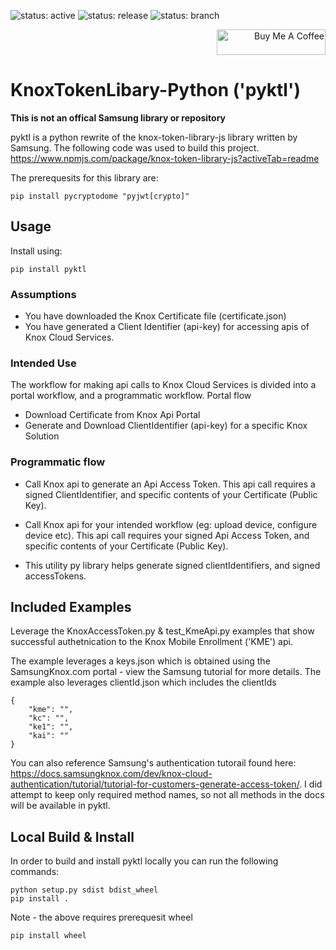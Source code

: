 ![status: active](https://img.shields.io/badge/status-active-green.svg)
![status: release](https://img.shields.io/badge/release-0.3.2-red.svg)
![status: branch](https://img.shields.io/badge/branch-master-lightgrey.svg)

<div style="text-align: right"> 
    <a href="https://www.buymeacoffee.com/mattintech" target="_blank">
    <img src="https://cdn.buymeacoffee.com/buttons/default-orange.png" alt="Buy Me A Coffee" height="41" width="174"></a>
</div>


# KnoxTokenLibary-Python ('pyktl')

**This is not an offical Samsung library or repository**

pyktl is a python rewrite of the knox-token-library-js library written by Samsung.  The following code was used to build this project. https://www.npmjs.com/package/knox-token-library-js?activeTab=readme

The prerequesits for this library are: 
```
pip install pycryptodome "pyjwt[crypto]"
```

## Usage

Install using: 
```
pip install pyktl
```

### Assumptions 
 - You have downloaded the Knox Certificate file (certificate.json)
 - You have generated a Client Identifier (api-key) for accessing apis of Knox Cloud Services.

### Intended Use
The workflow for making api calls to Knox Cloud Services is divided into a portal workflow, and a programmatic workflow.
Portal flow

 - Download Certificate from Knox Api Portal
 - Generate and Download ClientIdentifier (api-key) for a specific Knox Solution

### Programmatic flow

 - Call Knox api to generate an Api Access Token. This api call requires a signed ClientIdentifier, and specific contents of your Certificate (Public Key).
 - Call Knox api for your intended workflow (eg: upload device, configure device etc). This api call requires your signed Api Access Token, and specific contents of your Certificate (Public Key).

 - This utility py library helps generate signed clientIdentifiers, and signed accessTokens.

## Included Examples
Leverage the KnoxAccessToken.py & test_KmeApi.py examples that show successful authetnication to the Knox Mobile Enrollment ('KME') api.

The example leverages a keys.json which is obtained using the SamsungKnox.com portal - view the Samsung tutorial for more details. 
The example also leverages clientId.json which includes the clientIds 

```
{
    "kme": "",
    "kc": "",
    "ke1": "",
    "kai": ""
}
```
You can also reference Samsung's authentication tutorail found here: https://docs.samsungknox.com/dev/knox-cloud-authentication/tutorial/tutorial-for-customers-generate-access-token/. 
I did attempt to keep only required method names, so not all methods in the docs will be available in pyktl.


## Local Build & Install
In order to build and install pyktl locally you can run the following commands:

```
python setup.py sdist bdist_wheel
pip install .
```

Note - the above requires prerequesit wheel

```
pip install wheel
```

